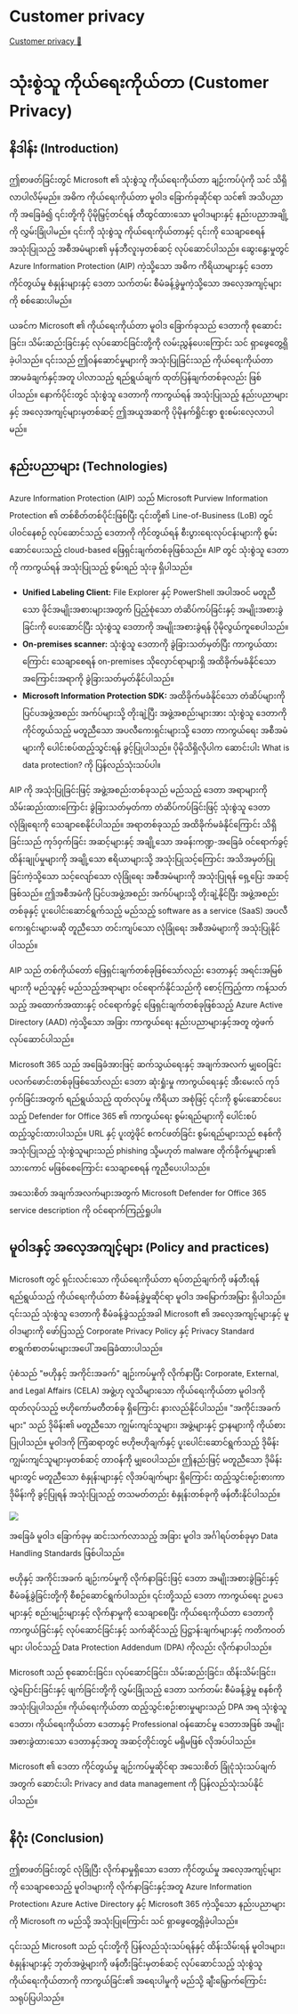 # Customer privacy

[Customer privacy 🔗](https://www.coursera.org/learn/microsoft-sc-900-exam-preparation-and-practice/supplement/GsyaE/customer-privacy)

# သုံးစွဲသူ ကိုယ်ရေးကိုယ်တာ (Customer Privacy)

## နိဒါန်း (Introduction)

ဤစာဖတ်ခြင်းတွင် Microsoft ၏ သုံးစွဲသူ ကိုယ်ရေးကိုယ်တာ ချဉ်းကပ်ပုံကို သင် သိရှိလာပါလိမ့်မည်။ အဓိက ကိုယ်ရေးကိုယ်တာ မူဝါဒ ခြောက်ခုဆိုင်ရာ သင်၏ အသိပညာကို အခြေခံ၍ ၎င်းတို့ကို ပိုမိုမြှင့်တင်ရန် တီထွင်ထားသော မူဝါဒများနှင့် နည်းပညာအချို့ကို လွှမ်းခြုံပါမည်။ ၎င်းကို သုံးစွဲသူ ကိုယ်ရေးကိုယ်တာနှင့် ၎င်းကို သေချာစေရန် အသုံးပြုသည့် အစီအမံများ၏ မှန်ဘီလူးမှတစ်ဆင့် လုပ်ဆောင်ပါသည်။ ဆွေးနွေးမှုတွင် Azure Information Protection (AIP) ကဲ့သို့သော အဓိက ကိရိယာများနှင့် ဒေတာ ကိုင်တွယ်မှု စံနှုန်းများနှင့် ဒေတာ သက်တမ်း စီမံခန့်ခွဲမှုကဲ့သို့သော အလေ့အကျင့်များကို စစ်ဆေးပါမည်။

ယခင်က Microsoft ၏ ကိုယ်ရေးကိုယ်တာ မူဝါဒ ခြောက်ခုသည် ဒေတာကို စုဆောင်းခြင်း၊ သိမ်းဆည်းခြင်းနှင့် လုပ်ဆောင်ခြင်းတို့ကို လမ်းညွှန်ပေးကြောင်း သင် ရှာဖွေတွေ့ရှိခဲ့ပါသည်။ ၎င်းသည် ဤဝန်ဆောင်မှုများကို အသုံးပြုခြင်းသည် ကိုယ်ရေးကိုယ်တာ အာမခံချက်နှင့်အတူ ပါလာသည့် ရည်ရွယ်ချက် ထုတ်ပြန်ချက်တစ်ခုလည်း ဖြစ်ပါသည်။ နောက်ပိုင်းတွင် သုံးစွဲသူ ဒေတာကို ကာကွယ်ရန် အသုံးပြုသည့် နည်းပညာများနှင့် အလေ့အကျင့်များမှတစ်ဆင့် ဤအယူအဆကို ပိုမိုနက်ရှိုင်းစွာ စူးစမ်းလေ့လာပါမည်။

## နည်းပညာများ (Technologies)

Azure Information Protection (AIP) သည် Microsoft Purview Information Protection ၏ တစ်စိတ်တစ်ပိုင်းဖြစ်ပြီး ၎င်းတို့၏ Line-of-Business (LoB) တွင် ပါဝင်နေစဉ် လုပ်ဆောင်သည့် ဒေတာကို ကိုင်တွယ်ရန် စီးပွားရေးလုပ်ငန်းများကို စွမ်းဆောင်ပေးသည့် cloud-based ဖြေရှင်းချက်တစ်ခုဖြစ်သည်။ AIP တွင် သုံးစွဲသူ ဒေတာကို ကာကွယ်ရန် အသုံးပြုသည့် စွမ်းရည် သုံးခု ရှိပါသည်။

- **Unified Labeling Client:** File Explorer နှင့် PowerShell အပါအဝင် မတူညီသော ဖိုင်အမျိုးအစားများအတွက် ပြည့်စုံသော တံဆိပ်ကပ်ခြင်းနှင့် အမျိုးအစားခွဲခြင်းကို ပေးဆောင်ပြီး သုံးစွဲသူ ဒေတာကို အမျိုးအစားခွဲရန် ပိုမိုလွယ်ကူစေပါသည်။
- **On-premises scanner:** သုံးစွဲသူ ဒေတာကို ခွဲခြားသတ်မှတ်ပြီး ကာကွယ်ထားကြောင်း သေချာစေရန် on-premises သိုလှောင်ရာများရှိ အထိခိုက်မခံနိုင်သော အကြောင်းအရာကို ခွဲခြားသတ်မှတ်နိုင်ပါသည်။
- **Microsoft Information Protection SDK:** အထိခိုက်မခံနိုင်သော တံဆိပ်များကို ပြင်ပအဖွဲ့အစည်း အက်ပ်များသို့ တိုးချဲ့ပြီး အဖွဲ့အစည်းများအား သုံးစွဲသူ ဒေတာကို ကိုင်တွယ်သည့် မတူညီသော အပလီကေးရှင်းများသို့ ဒေတာ ကာကွယ်ရေး အစီအမံများကို ပေါင်းစပ်ထည့်သွင်းရန် ခွင့်ပြုပါသည်။ ပိုမိုသိရှိလိုပါက ဆောင်းပါး What is data protection? ကို ပြန်လည်သုံးသပ်ပါ။

AIP ကို အသုံးပြုခြင်းဖြင့် အဖွဲ့အစည်းတစ်ခုသည် မည်သည့် ဒေတာ အရာများကို သိမ်းဆည်းထားကြောင်း ခွဲခြားသတ်မှတ်ကာ တံဆိပ်ကပ်ခြင်းဖြင့် သုံးစွဲသူ ဒေတာ လုံခြုံရေးကို သေချာစေနိုင်ပါသည်။ အရာတစ်ခုသည် အထိခိုက်မခံနိုင်ကြောင်း သိရှိခြင်းသည် ကုဒ်ဝှက်ခြင်း အဆင့်များနှင့် အချို့သော အခန်းကဏ္ဍ-အခြေခံ ဝင်ရောက်ခွင့် ထိန်းချုပ်မှုများကို အချို့သော ဧရိယာများသို့ အသုံးပြုသင့်ကြောင်း အသိအမှတ်ပြုခြင်းကဲ့သို့သော သင့်လျော်သော လုံခြုံရေး အစီအမံများကို အသုံးပြုရန် ရှေ့ပြေး အဆင့်ဖြစ်သည်။ ဤအစီအမံကို ပြင်ပအဖွဲ့အစည်း အက်ပ်များသို့ တိုးချဲ့နိုင်ပြီး အဖွဲ့အစည်းတစ်ခုနှင့် ပူးပေါင်းဆောင်ရွက်သည့် မည်သည့် software as a service (SaaS) အပလီကေးရှင်းများမဆို တူညီသော တင်းကျပ်သော လုံခြုံရေး အစီအမံများကို အသုံးပြုနိုင်ပါသည်။

AIP သည် တစ်ကိုယ်တော် ဖြေရှင်းချက်တစ်ခုဖြစ်သော်လည်း ဒေတာနှင့် အရင်းအမြစ်များကို မည်သူနှင့် မည်သည့်အရာများ ဝင်ရောက်နိုင်သည်ကို စောင့်ကြည့်ကာ ကန့်သတ်သည့် အထောက်အထားနှင့် ဝင်ရောက်ခွင့် ဖြေရှင်းချက်တစ်ခုဖြစ်သည့် Azure Active Directory (AAD) ကဲ့သို့သော အခြား ကာကွယ်ရေး နည်းပညာများနှင့်အတူ တွဲဖက် လုပ်ဆောင်ပါသည်။

Microsoft 365 သည် အခြေခံအားဖြင့် ဆက်သွယ်ရေးနှင့် အချက်အလက် မျှဝေခြင်း ပလက်ဖောင်းတစ်ခုဖြစ်သော်လည်း ဒေတာ ဆုံးရှုံးမှု ကာကွယ်ရေးနှင့် အီးမေးလ် ကုဒ်ဝှက်ခြင်းအတွက် ရည်ရွယ်သည့် ထုတ်လုပ်မှု ကိရိယာ အစုံဖြင့် ၎င်းကို စွမ်းဆောင်ပေးသည့် Defender for Office 365 ၏ ကာကွယ်ရေး စွမ်းရည်များကို ပေါင်းစပ်ထည့်သွင်းထားပါသည်။ URL နှင့် ပူးတွဲဖိုင် စကင်ဖတ်ခြင်း စွမ်းရည်များသည် စနစ်ကို အသုံးပြုသည့် သုံးစွဲသူများသည် phishing သို့မဟုတ် malware တိုက်ခိုက်မှုများ၏ သားကောင် မဖြစ်စေကြောင်း သေချာစေရန် ကူညီပေးပါသည်။

အသေးစိတ် အချက်အလက်များအတွက် Microsoft Defender for Office 365 service description ကို ဝင်ရောက်ကြည့်ရှုပါ။

## မူဝါဒနှင့် အလေ့အကျင့်များ (Policy and practices)

Microsoft တွင် ရှင်းလင်းသော ကိုယ်ရေးကိုယ်တာ ရပ်တည်ချက်ကို ဖန်တီးရန် ရည်ရွယ်သည့် ကိုယ်ရေးကိုယ်တာ စီမံခန့်ခွဲမှုဆိုင်ရာ မူဝါဒ အမြောက်အမြား ရှိပါသည်။ ၎င်းသည် သုံးစွဲသူ ဒေတာကို စီမံခန့်ခွဲသည့်အခါ Microsoft ၏ အလေ့အကျင့်များနှင့် မူဝါဒများကို ဖော်ပြသည့် Corporate Privacy Policy နှင့် Privacy Standard စာရွက်စာတမ်းများအပေါ် အခြေခံထားပါသည်။

ပုံစံသည် "ဗဟိုနှင့် အကိုင်းအခက်" ချဉ်းကပ်မှုကို လိုက်နာပြီး Corporate, External, and Legal Affairs (CELA) အဖွဲ့ဟု လူသိများသော ကိုယ်ရေးကိုယ်တာ မူဝါဒကို ထုတ်လုပ်သည့် ဗဟိုကော်မတီတစ်ခု ရှိကြောင်း နားလည်နိုင်ပါသည်။ "အကိုင်းအခက်များ" သည် ဒိုမိန်း၏ မတူညီသော ကျွမ်းကျင်သူများ၊ အဖွဲ့များနှင့် ဌာနများကို ကိုယ်စားပြုပါသည်။ မူဝါဒကို ကြံဆရာတွင် ဗဟိုဗဟိုချက်နှင့် ပူးပေါင်းဆောင်ရွက်သည့် ဒိုမိန်း ကျွမ်းကျင်သူများမှတစ်ဆင့် တာဝန်ကို မျှဝေပါသည်။ ဤနည်းဖြင့် မတူညီသော ဒိုမိန်းများတွင် မတူညီသော စံနှုန်းများနှင့် လိုအပ်ချက်များ ရှိကြောင်း ထည့်သွင်းစဉ်းစားကာ ဒိုမိန်းကို ခွင့်ပြုရန် အသုံးပြုသည့် တသမတ်တည်း စံနှုန်းတစ်ခုကို ဖန်တီးနိုင်ပါသည်။

<img src="https://d3c33hcgiwev3.cloudfront.net/imageAssetProxy.v1/YRgfX440Q0afzG-rtZFlmA_ebc0d443b8b9488d94dc144d33b9d8e1_C9M4L1_item03_img01.png?expiry=1744502400000&hmac=xGALbH0mt_fZSNVHqxKbvWhYO-iTRxpP42YDaaW-WG0">

အခြေခံ မူဝါဒ ခြောက်ခုမှ ဆင်းသက်လာသည့် အခြား မူဝါဒ အင်္ဂါရပ်တစ်ခုမှာ Data Handling Standards ဖြစ်ပါသည်။

ဗဟိုနှင့် အကိုင်းအခက် ချဉ်းကပ်မှုကို လိုက်နာခြင်းဖြင့် ဒေတာ အမျိုးအစားခွဲခြင်းနှင့် စီမံခန့်ခွဲခြင်းတို့ကို စီစဉ်ဆောင်ရွက်ပါသည်။ ၎င်းတို့သည် ဒေတာ ကာကွယ်ရေး ဥပဒေများနှင့် စည်းမျဉ်းများနှင့် လိုက်နာမှုကို သေချာစေပြီး ကိုယ်ရေးကိုယ်တာ ဒေတာကို ကာကွယ်ခြင်းနှင့် လုပ်ဆောင်ခြင်းနှင့် သက်ဆိုင်သည့် ပြဋ္ဌာန်းချက်များနှင့် ကတိကဝတ်များ ပါဝင်သည့် Data Protection Addendum (DPA) ကိုလည်း လိုက်နာပါသည်။

Microsoft သည် စုဆောင်းခြင်း၊ လုပ်ဆောင်ခြင်း၊ သိမ်းဆည်းခြင်း၊ ထိန်းသိမ်းခြင်း၊ လွှဲပြောင်းခြင်းနှင့် ဖျက်ခြင်းတို့ကို လွှမ်းခြုံသည့် ဒေတာ သက်တမ်း စီမံခန့်ခွဲမှု စနစ်ကို အသုံးပြုပါသည်။ ကိုယ်ရေးကိုယ်တာ ထည့်သွင်းစဉ်းစားမှုများသည် DPA အရ သုံးစွဲသူ ဒေတာ၊ ကိုယ်ရေးကိုယ်တာ ဒေတာနှင့် Professional ဝန်ဆောင်မှု ဒေတာအဖြစ် အမျိုးအစားခွဲထားသော ဒေတာနှင့်အတူ အဆင့်တိုင်းတွင် မရှိမဖြစ် လိုအပ်ပါသည်။

Microsoft ၏ ဒေတာ ကိုင်တွယ်မှု ချဉ်းကပ်မှုဆိုင်ရာ အသေးစိတ် ခြုံငုံသုံးသပ်ချက်အတွက် ဆောင်းပါး Privacy and data management ကို ပြန်လည်သုံးသပ်နိုင်ပါသည်။

## နိဂုံး (Conclusion)

ဤစာဖတ်ခြင်းတွင် လုံခြုံပြီး လိုက်နာမှုရှိသော ဒေတာ ကိုင်တွယ်မှု အလေ့အကျင့်များကို သေချာစေသည့် မူဝါဒများကို လိုက်နာခြင်းနှင့်အတူ Azure Information Protection၊ Azure Active Directory နှင့် Microsoft 365 ကဲ့သို့သော နည်းပညာများကို Microsoft က မည်သို့ အသုံးပြုကြောင်း သင် ရှာဖွေတွေ့ရှိခဲ့ပါသည်။

၎င်းသည် Microsoft သည် ၎င်းတို့ကို ပြန်လည်သုံးသပ်ရန်နှင့် ထိန်းသိမ်းရန် မူဝါဒများ၊ စံနှုန်းများနှင့် ဘုတ်အဖွဲ့များကို ဖန်တီးခြင်းမှတစ်ဆင့် လုပ်ဆောင်သည့် သုံးစွဲသူ ကိုယ်ရေးကိုယ်တာကို ကာကွယ်ခြင်း၏ အရေးပါမှုကို မည်သို့ ချီးမြှောက်ကြောင်း သရုပ်ပြပါသည်။
